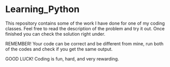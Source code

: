# Learning_Python

This repository contains some of the work I have done for one of my coding classes. Feel free to read the description of the problem and try it out. Once finished you can check the solution right under.

REMEMBER! Your code can be correct and be different from mine, run both of the codes and check if you get the same output.

GOOD LUCK! Coding is fun, hard, and very rewarding.

